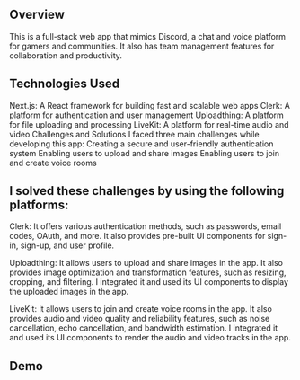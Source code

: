 ## Overview

This is a full-stack web app that mimics Discord, a chat and voice platform for gamers and communities. It also has team management features for collaboration and productivity.

## Technologies Used

Next.js: A React framework for building fast and scalable web apps
Clerk: A platform for authentication and user management
Uploadthing: A platform for file uploading and processing
LiveKit: A platform for real-time audio and video
Challenges and Solutions
I faced three main challenges while developing this app:
Creating a secure and user-friendly authentication system
Enabling users to upload and share images
Enabling users to join and create voice rooms

## I solved these challenges by using the following platforms:

Clerk: It offers various authentication methods, such as passwords, email codes, OAuth, and more. It also provides pre-built UI components for sign-in, sign-up, and user profile.

Uploadthing: It allows users to upload and share images in the app. It also provides image optimization and transformation features, such as resizing, cropping, and filtering. I integrated it and used its UI components to display the uploaded images in the app.

LiveKit: It allows users to join and create voice rooms in the app. It also provides audio and video quality and reliability features, such as noise cancellation, echo cancellation, and bandwidth estimation. I integrated it and used its UI components to render the audio and video tracks in the app.

## Demo
